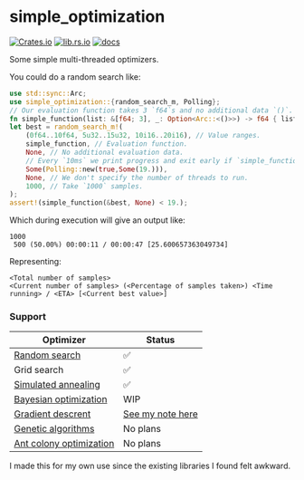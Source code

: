 # simple_optimization

[![Crates.io](https://img.shields.io/crates/v/simple_optimization)](https://crates.io/crates/simple_optimization)
[![lib.rs.io](https://img.shields.io/crates/v/simple_optimization?color=blue&label=lib.rs)](https://lib.rs/crates/simple_optimization)
[![docs](https://img.shields.io/crates/v/simple_optimization?color=yellow&label=docs)](https://docs.rs/simple_optimization)

Some simple multi-threaded optimizers.


You could do a random search like:
```rust
use std::sync::Arc;
use simple_optimization::{random_search_m, Polling};
// Our evaluation function takes 3 `f64`s and no additional data `()`.
fn simple_function(list: &[f64; 3], _: Option<Arc::<()>>) -> f64 { list.iter().sum() }
let best = random_search_m!(
    (0f64..10f64, 5u32..15u32, 10i16..20i16), // Value ranges.
    simple_function, // Evaluation function.
    None, // No additional evaluation data.
    // Every `10ms` we print progress and exit early if `simple_function` return a value less than `19.`.
    Some(Polling::new(true,Some(19.))),
    None, // We don't specify the number of threads to run.
    1000, // Take `1000` samples.
);
assert!(simple_function(&best, None) < 19.);
```
Which during execution will give an output like:
```
1000
 500 (50.00%) 00:00:11 / 00:00:47 [25.600657363049734]
```
Representing:
```
<Total number of samples>
<Current number of samples> (<Percentage of samples taken>) <Time running> / <ETA> [<Current best value>]
```


### Support

Optimizer | Status
---|---
[Random search](https://en.wikipedia.org/wiki/Random_search)|✅
Grid search|✅
[Simulated annealing](https://en.wikipedia.org/wiki/Simulated_annealing)|✅
[Bayesian optimization](https://en.wikipedia.org/wiki/Bayesian_optimization)|WIP
[Gradient descrent](https://en.wikipedia.org/wiki/Gradient_descent)| [See my note here](https://github.com/JonathanWoollett-Light/cogent/blob/master/README.md#a-note)
[Genetic algorithms](https://en.wikipedia.org/wiki/Genetic_algorithm)| No plans
[Ant colony optimization](https://en.wikipedia.org/wiki/Ant_colony_optimization_algorithms)| No plans

I made this for my own use since the existing libraries I found felt awkward.
